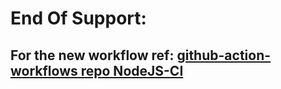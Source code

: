 # End Of Support: 
## For the new workflow ref: [github-action-workflows repo NodeJS-CI](https://github.com/studiographene/github-action-workflows/blob/master/README-nodejs-ci.md)
